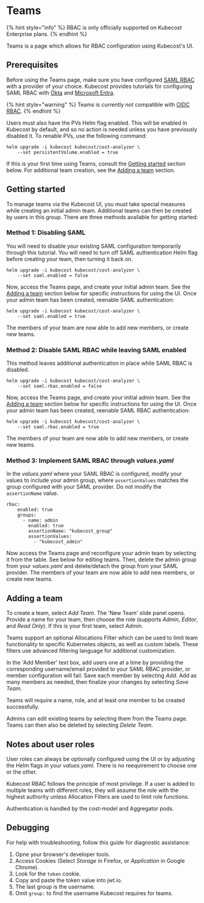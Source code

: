 # Teams

{% hint style="info" %}
RBAC is only officially supported on Kubecost Enterprise plans.
{% endhint %}

Teams is a page which allows for RBAC configuration using Kubecost's UI. 

## Prerequisites

Before using the Teams page, make sure you have configured [SAML RBAC](/install-and-configure/advanced-configuration/user-management-saml/README.md) with a provider of your choice. Kubecost provides tutorials for configuring SAML RBAC with [Okta](/install-and-configure/advanced-configuration/user-management-saml/okta-saml-integration.md) and [Microsoft Entra](/install-and-configure/advanced-configuration/user-management-saml/microsoft-entra-id-saml-integration-for-kubecost.md).

{% hint style="warning" %}
Teams is currently *not* compatible with [OIDC RBAC](/install-and-configure/advanced-configuration/user-management-oidc/user-management-oidc.md).
{% endhint %}

Users must also have the PVs Helm flag enabled. This will be enabled in Kubecost by default, and so no action is needed unless you have previously disabled it. To renable PVs, use the following command:

```
helm upgrade -i kubecost kubecost/cost-analyzer \
    --set persistentVolume.enabled = true
```

If this is your first time using Teams, consult the [Getting started](teams.md#getting-started) section below. For additional team creation, see the [Adding a team](teams.md#adding-a-team) section.

## Getting started

To manage teams via the Kubecost UI, you must take special measures while creating an initial admin team. Additional teams can then be created by users in this group. There are three methods available for getting started:

### Method 1: Disabling SAML

You will need to disable your existing SAML configuration temporarily through this tutorial. You will need to turn off SAML authentication Helm flag before creating your team, then turning it back on.

```
helm upgrade -i kubecost kubecost/cost-analyzer \
    --set saml.enabled = false
```

Now, access the Teams page, and create your initial admin team. See the [Adding a team](teams.md#adding-a-team) section below for specific instructions for using the UI. Once your admin team has been created, reenable SAML authentication:

```
helm upgrade -i kubecost kubecost/cost-analyzer \
    --set saml.enabled = true
```

The members of your team are now able to add new members, or create new teams.

### Method 2: Disable SAML RBAC while leaving SAML enabled

This method leaves additional authentication in place while SAML RBAC is disabled. 

```
helm upgrade -i kubecost kubecost/cost-analyzer \
    --set saml.rbac.enabled = false
```

Now, access the Teams page, and create your initial admin team. See the [Adding a team](teams.md#adding-a-team) section below for specific instructions for using the UI. Once your admin team has been created, reenable SAML RBAC authentication:

```
helm upgrade -i kubecost kubecost/cost-analyzer \
    --set saml.rbac.enabled = true
```

The members of your team are now able to add new members, or create new teams.

### Method 3: Implement SAML RBAC through *values.yaml*

In the *values.yaml* where your SAML RBAC is configured, modify your values to include your admin group, where `assertionValues` matches the group configured with your SAML provider. Do not modify the `assertionName` value.
```
rbac:
    enabled: true
    groups:
      - name: admin
        enabled: true
        assertionName: "kubecost_group"
        assertionValues:
          - "kubecost_admin"
```

Now access the Teams page and reconfigure your admin team by selecting it from the table. See below for editing teams. Then, delete the admin group from your *values.yaml* and delete/detach the group from your SAML provider. The members of your team are now able to add new members, or create new teams.

## Adding a team

To create a team, select *Add Team*. The 'New Team' slide panel opens. Provide a name for your team, then choose the role (supports *Admin*, *Editor*, and *Read Only*). If this is your first team, select *Admin*.

Teams support an optional Allocations Filter which can be used to limit team functionality to specific Kubernetes objects, as well as custom labels. These filters use advanced filtering language for additional customization.

In the 'Add Member' text box, add users one at a time by providing the corresponding username/email provided to your SAML RBAC provider, or member configuration will fail. Save each member by selecting *Add*. Add as many members as needed, then finalize your changes by selecting *Save Team*.

Teams will require a name, role, and at least one member to be created successfully.

Admins can edit existing teams by selecting them from the Teams page. Teams can then also be deleted by selecting *Delete Team*.

## Notes about user roles

User roles can always be optionally configured using the UI or by adjusting the Helm flags in your *values.yaml*. There is no reequirement to choose one or the other.

Kubecost RBAC follows the principle of most privilege. If a user is added to multiple teams with different roles, they will assume the role with the highest authority unless Allocation Filters are used to limit role functions.

Authentication is handled by the cost-model and Aggregator pods.

## Debugging

For help with troubleshooting, follow this guide for diagnostic assistance:

1. Opne your browser's developer tools.
2. Access Cookies (Select *Storage* in Firefox, or *Application* in Google Chrome).
3. Look for the `token` cookie.
4. Copy and paste the token value into jwt.io.
5. The last group is the username.
6. Omit `group:` to find the username Kubecost requires for teams.